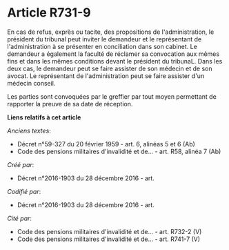# Article R731-9

En cas de refus, exprès ou tacite, des propositions de l'administration, le président du tribunal peut inviter le demandeur
et le représentant de l'administration à se présenter en conciliation dans son cabinet. Le demandeur a également la faculté
de réclamer sa convocation aux mêmes fins et dans les mêmes conditions devant le président du tribunaL. Dans les deux cas, le
demandeur peut se faire assister de son médecin et de son avocat. Le représentant de l'administration peut se faire assister
d'un médecin conseil.

Les parties sont convoquées par le greffier par tout moyen permettant de rapporter la preuve de sa date de réception.

**Liens relatifs à cet article**

_Anciens textes_:

  - Décret n°59-327 du 20 février 1959 - art. 6, alinéas 5 et 6 (Ab)
  - Code des pensions militaires d'invalidité et de... - art. R58, alinéa 7 (Ab)

_Créé par_:

  - Décret n°2016-1903 du 28 décembre 2016 - art.

_Codifié par_:

  - Décret n°2016-1903 du 28 décembre 2016 - art.

_Cité par_:

  - Code des pensions militaires d'invalidité et de... - art. R732-2 (V)
  - Code des pensions militaires d'invalidité et de... - art. R741-7 (V)
